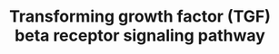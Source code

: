 ---
annotations:
- type: Pathway Ontology
  value: signaling pathway
authors:
- MaintBot
- MirellaKalafati
- Eweitz
description: ''
last-edited: 2021-05-23
organisms:
- Canis familiaris
redirect_from:
- /index.php/Pathway:WP1161
- /instance/WP1161
schema-jsonld:
- '@context': https://schema.org/
  '@id': https://wikipathways.github.io/pathways/WP1161.html
  '@type': Dataset
  creator:
    '@type': Organization
    name: WikiPathways
  description: ''
  keywords:
  - FOXO3A
  - ANAPC1
  - ANAPC10
  - TGFBR3
  - JUNB
  - ATF2
  - RUNX2
  - SNX4
  - PIAS1
  - ETS1
  - SMAD6
  - RBX1
  - MAP2K3
  - MYC
  - ACVRL1
  - PRKCG
  - CCND1
  - ATF3
  - CAV1
  - STK11IP
  - RB1
  - SMURF1
  - ZEB2
  - LOC612523
  - TGFB2
  - ROCK1
  - FOS
  - FOXG1
  - PRKCB
  - FZR1
  - ARRB2
  - CDC25A
  - CAMK2G
  - UBE2D1
  - SNX2
  - CITED1
  - PIK3R1
  - SMAD2
  - ZFYVE9
  - SMAD7
  - SMURF2
  - YAP1
  - PRKCD
  - SNW1
  - AP2B1
  - RBL2
  - TFDP2
  - CREBBP
  - ENG
  - CTCF
  - CCNB2
  - CD44
  - DCP1A
  - CDK4
  - BTRC
  - ANAPC4
  - SDC2
  - MEF2A
  - TP73
  - SNX6
  - CAMK2A
  - STRAP
  - PIK3R2
  - MAP3K7
  - CTNNB1
  - TP53
  - Gene Symbol
  - JUND
  - ANAPC2
  - CDK2
  - STK11
  - TRAP1
  - E2F5
  - SP1
  - NFYC
  - ZEB1
  - UBE2D3
  - AXIN1
  - TGIF
  - RBL1
  - SKP1
  - SMAD4
  - TGFBR2
  - CAMK2D
  - STAMBPL1
  - SNIP1
  - KAT2B
  - NFYB
  - TGFB3
  - SKI
  - CDC2
  - FOXH1
  - PPP2R2A
  - CDC16
  - MAP2K6
  - CDC23
  - PIAS2
  - COPS5
  - HNF4A
  - ESR1
  - MAPK8
  - DVL1
  - JUN
  - CDK6
  - FOXO4
  - MAP3K7IP1
  - ANAPC5
  - NCOA1
  - LEF1
  - SKIL
  - DAXX
  - XPO1
  - E2F4
  - UBE2D2
  - FOXO1
  - NUP153
  - CUL1
  - EIF3I
  - SMAD3
  - TFDP1
  - KPNB1
  - SNX1
  - MEF2C
  - CDKN1A
  - AXIN2
  - ANAPC7
  - CDC27
  - LOC487309
  - NUP214
  - TGFB1
  - TGFBR1
  - ERBB2IP
  - FKBP1A
  - PRKAR2A
  - DAB2
  - FNTA
  - PARD3
  - HSPA8
  - SPARC
  - HOXA9
  - CAMK2B
  - AR
  - SUMO1
  - VDR
  - FOSB
  - NFYA
  - EP300
  - GIPC1
  - CCNE1
  - MAPK14
  - PRKAR1B
  - HGS
  license: CC0
  name: Transforming growth factor (TGF) beta receptor signaling pathway
seo: CreativeWork
title: Transforming growth factor (TGF) beta receptor signaling pathway
wpid: WP1161
---